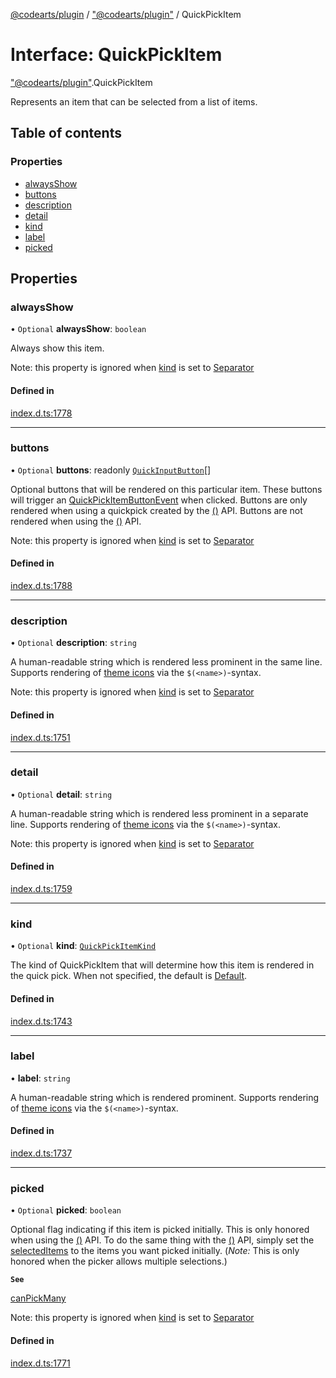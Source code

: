 [@codearts/plugin](../README.md) / ["@codearts/plugin"](../modules/_codearts_plugin_.md) / QuickPickItem

# Interface: QuickPickItem

["@codearts/plugin"](../modules/_codearts_plugin_.md).QuickPickItem

Represents an item that can be selected from
a list of items.

## Table of contents

### Properties

- [alwaysShow](codearts_plugin_.QuickPickItem.md#alwaysshow)
- [buttons](codearts_plugin_.QuickPickItem.md#buttons)
- [description](codearts_plugin_.QuickPickItem.md#description)
- [detail](codearts_plugin_.QuickPickItem.md#detail)
- [kind](codearts_plugin_.QuickPickItem.md#kind)
- [label](codearts_plugin_.QuickPickItem.md#label)
- [picked](codearts_plugin_.QuickPickItem.md#picked)

## Properties

### alwaysShow

• `Optional` **alwaysShow**: `boolean`

Always show this item.

Note: this property is ignored when [kind](codearts_plugin_.QuickPickItem.md#kind) is set to [Separator](../enums/codearts_plugin_.QuickPickItemKind.md#separator)

#### Defined in

[index.d.ts:1778](https://github.com/huaweicloud/cloudide-plugin-api/blob/5055bbd/index.d.ts#L1778)

___

### buttons

• `Optional` **buttons**: readonly [`QuickInputButton`](codearts_plugin_.QuickInputButton.md)[]

Optional buttons that will be rendered on this particular item. These buttons will trigger
an [QuickPickItemButtonEvent](codearts_plugin_.QuickPickItemButtonEvent.md) when clicked. Buttons are only rendered when using a quickpick
created by the [()](../modules/codearts_plugin_.window.md#createquickpick) API. Buttons are not rendered when using
the [()](../modules/codearts_plugin_.window.md#showquickpick) API.

Note: this property is ignored when [kind](codearts_plugin_.QuickPickItem.md#kind) is set to [Separator](../enums/codearts_plugin_.QuickPickItemKind.md#separator)

#### Defined in

[index.d.ts:1788](https://github.com/huaweicloud/cloudide-plugin-api/blob/5055bbd/index.d.ts#L1788)

___

### description

• `Optional` **description**: `string`

A human-readable string which is rendered less prominent in the same line. Supports rendering of
[theme icons](../classes/codearts_plugin_.ThemeIcon.md) via the `$(<name>)`-syntax.

Note: this property is ignored when [kind](codearts_plugin_.QuickPickItem.md#kind) is set to [Separator](../enums/codearts_plugin_.QuickPickItemKind.md#separator)

#### Defined in

[index.d.ts:1751](https://github.com/huaweicloud/cloudide-plugin-api/blob/5055bbd/index.d.ts#L1751)

___

### detail

• `Optional` **detail**: `string`

A human-readable string which is rendered less prominent in a separate line. Supports rendering of
[theme icons](../classes/codearts_plugin_.ThemeIcon.md) via the `$(<name>)`-syntax.

Note: this property is ignored when [kind](codearts_plugin_.QuickPickItem.md#kind) is set to [Separator](../enums/codearts_plugin_.QuickPickItemKind.md#separator)

#### Defined in

[index.d.ts:1759](https://github.com/huaweicloud/cloudide-plugin-api/blob/5055bbd/index.d.ts#L1759)

___

### kind

• `Optional` **kind**: [`QuickPickItemKind`](../enums/codearts_plugin_.QuickPickItemKind.md)

The kind of QuickPickItem that will determine how this item is rendered in the quick pick. When not specified,
the default is [Default](../enums/codearts_plugin_.QuickPickItemKind.md#default).

#### Defined in

[index.d.ts:1743](https://github.com/huaweicloud/cloudide-plugin-api/blob/5055bbd/index.d.ts#L1743)

___

### label

• **label**: `string`

A human-readable string which is rendered prominent. Supports rendering of [theme icons](../classes/codearts_plugin_.ThemeIcon.md) via
the `$(<name>)`-syntax.

#### Defined in

[index.d.ts:1737](https://github.com/huaweicloud/cloudide-plugin-api/blob/5055bbd/index.d.ts#L1737)

___

### picked

• `Optional` **picked**: `boolean`

Optional flag indicating if this item is picked initially. This is only honored when using
the [()](../modules/codearts_plugin_.window.md#showquickpick) API. To do the same thing with the [()](../modules/codearts_plugin_.window.md#createquickpick) API,
simply set the [selectedItems](codearts_plugin_.QuickPick.md#selecteditems) to the items you want picked initially.
(*Note:* This is only honored when the picker allows multiple selections.)

**`See`**

[canPickMany](codearts_plugin_.QuickPickOptions.md#canpickmany)

Note: this property is ignored when [kind](codearts_plugin_.QuickPickItem.md#kind) is set to [Separator](../enums/codearts_plugin_.QuickPickItemKind.md#separator)

#### Defined in

[index.d.ts:1771](https://github.com/huaweicloud/cloudide-plugin-api/blob/5055bbd/index.d.ts#L1771)
